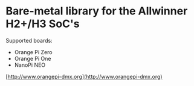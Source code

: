 # Bare-metal library for the Allwinner H2+/H3 SoC's

Supported boards:

* Orange Pi Zero
* Orange Pi One
* NanoPi NEO

[http://www.orangepi-dmx.org](http://www.orangepi-dmx.org)

